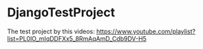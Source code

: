 # DjangoTestProject

The test project by this videos: https://www.youtube.com/playlist?list=PL0lO_mIqDDFXx5_8RmAqAmD_Cdb9DV-H5
